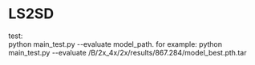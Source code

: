 # LS2SD
test:  
python main_test.py --evaluate model_path.
for example:
python main_test.py --evaluate /B/2x_4x/2x/results/867.284/model_best.pth.tar
